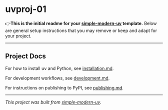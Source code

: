 # uvproj-01

👉**This is the initial readme for your
[simple-modern-uv](https://github.com/jlevy/simple-modern-uv) template.**
Below are general setup instructions that you may remove or keep and adapt for your
project.

* * *

## Project Docs

For how to install uv and Python, see [installation.md](installation.md).

For development workflows, see [development.md](development.md).

For instructions on publishing to PyPI, see [publishing.md](publishing.md).

* * *

*This project was built from
[simple-modern-uv](https://github.com/jlevy/simple-modern-uv).*
